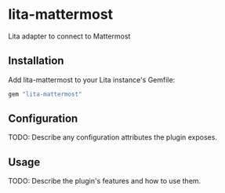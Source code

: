 # lita-mattermost

Lita adapter to connect to Mattermost

## Installation

Add lita-mattermost to your Lita instance's Gemfile:

``` ruby
gem "lita-mattermost"
```

## Configuration

TODO: Describe any configuration attributes the plugin exposes.

## Usage

TODO: Describe the plugin's features and how to use them.
